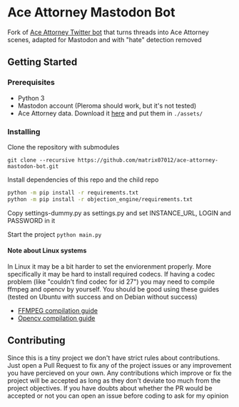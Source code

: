 # Ace Attorney Mastodon Bot
 Fork of [Ace Attorney Twitter bot](https://github.com/LuisMayo/ace-attorney-twitter-bot) that turns threads into Ace Attorney scenes, adapted for Mastodon and with "hate" detection removed


 
## Getting Started

### Prerequisites

 - Python 3
 - Mastodon account (Pleroma should work, but it's not tested)
 - Ace Attorney data. Download it [here](https://drive.google.com/drive/folders/1jNpnB3pjHFvOyrfZ-WxlOXNaZ-XH4INx?usp=sharing) and put them in `./assets/`
 
 
### Installing

Clone the repository with submodules

```
git clone --recursive https://github.com/matrix07012/ace-attorney-mastodon-bot.git
```
Install dependencies of this repo and the child repo
``` bash
python -m pip install -r requirements.txt
python -m pip install -r objection_engine/requirements.txt
```
Copy settings-dummy.py as settings.py and set INSTANCE_URL, LOGIN and PASSWORD in it

Start the project
`python main.py`

#### Note about Linux systems
In Linux it may be a bit harder to set the enviorenment properly. More specifically it may be hard to install required codecs.
If having a codec problem (like "couldn't find codec for id 27") you may need to compile ffmpeg and opencv by yourself.
You should be good using these guides (tested on Ubuntu with success and on Debian without success)
  - [FFMPEG compilation guide](https://trac.ffmpeg.org/wiki/CompilationGuide/Ubuntu)
  - [Opencv compilation guide](https://docs.opencv.org/master/d2/de6/tutorial_py_setup_in_ubuntu.html)

## Contributing
Since this is a tiny project we don't have strict rules about contributions. Just open a Pull Request to fix any of the project issues or any improvement you have percieved on your own. Any contributions which improve or fix the project will be accepted as long as they don't deviate too much from the project objectives. If you have doubts about whether the PR would be accepted or not you can open an issue before coding to ask for my opinion
